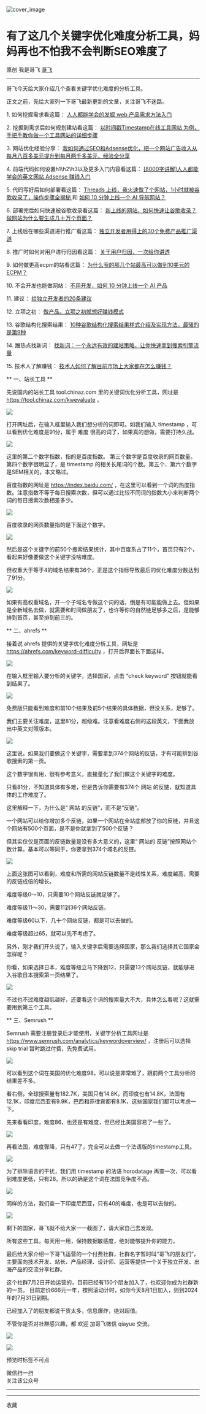 ![cover_image](https://mmbiz.qpic.cn/sz_mmbiz_jpg/LBrX00GQeictVAzkRbzNBBXz1wO3hTw95NCZ9pTK1B5H9ibjjlYiccA9A7dXl1iaPwtYQpz24cAjyLic3bGOXZjgsXw/0?wx_fmt=jpeg)

#  有了这几个关键字优化难度分析工具，妈妈再也不怕我不会判断SEO难度了

原创  我是哥飞  [ 哥飞 ](javascript:void\(0\);)

__ _ _ _ _

哥飞今天给大家介绍几个查看关键字优化难度的分析工具。  

正文之前，先给大家列一下哥飞最新更新的文章，关注哥飞不迷路。

1\. 如何挖掘需求看这篇：  [ 人人都能学会的发掘 web 产品需求方法入门
](http://mp.weixin.qq.com/s?__biz=MjM5OTIzMzYyMA==&mid=2650079475&idx=1&sn=6d37631726b73f988d5c98b5d0ed3f87&chksm=bf3f31c88848b8de0ad5ab17faab210bccab8b0eaa3ae782d8e67fff4099e1480d2560b419a3&scene=21#wechat_redirect)

2\. 挖掘到需求后如何规划建站看这篇：  [ 以时间戳Timestamp在线工具网站 为例，手把手教你做一个工具网站的详细步骤
](http://mp.weixin.qq.com/s?__biz=MjM5OTIzMzYyMA==&mid=2650079501&idx=1&sn=84b905dfcf0423bce6fffad25205c53b&chksm=bf3f30368848b920e1e40dfebb7d061b417378733f43096087b5727ef6c36cfc716a48745817&scene=21#wechat_redirect)

3\. 网站优化经验分享：  [ 我如何通过SEO和Adsense优化，把一个网站广告收入从每月八百多美元提升到每月两千多美元，经验全分享
](http://mp.weixin.qq.com/s?__biz=MjM5OTIzMzYyMA==&mid=2650079551&idx=1&sn=1b81abe359ad1ea25794d51fe5a53ce4&chksm=bf3f30048848b912df36d4c7660396e8160630d4444fb9259894239b2584a3bf41743c59e26d&scene=21#wechat_redirect)  

4\. 前端代码如何设置h1\h2\h3以及更多入门内容看这篇：  [ [8000字讲解]人人都能学会的英文网站 Adsense 赚钱入门
](http://mp.weixin.qq.com/s?__biz=MjM5OTIzMzYyMA==&mid=2650079316&idx=1&sn=02cd11a4bee177343b05e6798913159b&chksm=bf3f316f8848b879f22de143965d98c5094220f72e38808741627173d0fea40e9182c1e1da73&scene=21#wechat_redirect)

5\. 代码写好后如何部署看这篇：  [ Threads 上线，我火速做了个网站，1小时就被谷歌收录了，操作步骤全揭秘
](http://mp.weixin.qq.com/s?__biz=MjM5OTIzMzYyMA==&mid=2650079243&idx=1&sn=45eac4f5f3587c5251c65d08e8d5d6bf&chksm=bf3f31308848b826172d78128129ef101383e8876a2acb4c51ac89e3e728894d26f3ff90d7f9&scene=21#wechat_redirect)
和  [ 如何 10 分钟上线一个 AI 导航网站？
](http://mp.weixin.qq.com/s?__biz=MjM5OTIzMzYyMA==&mid=2650079199&idx=1&sn=515b825aa9269426e9ec720a3b055de1&chksm=bf3ecee4884947f2e95d07647c8ef533017535daf62805886f3e0b49b607bb83ccfde69c83aa&scene=21#wechat_redirect)

6\. 部署完后如何快速被谷歌收录看这篇： [ 新上线的网站，如何快速让谷歌收录？做网站为什么要生成几十万个页面？
](http://mp.weixin.qq.com/s?__biz=MjM5OTIzMzYyMA==&mid=2650079215&idx=1&sn=62b363765e616d5f6511c20a5b78c4ab&chksm=bf3eced4884947c27c5822f518876d0a21bd9e3ca17879741d6f473db9da4686ffec4d60d8d2&scene=21#wechat_redirect)

7\. 上线后在哪些渠道进行推广看这篇： [ 独立开发者用得上的30个免费产品推广渠道
](http://mp.weixin.qq.com/s?__biz=MjM5OTIzMzYyMA==&mid=2650079387&idx=1&sn=8289e831c655046fcf72d965b0b0d399&chksm=bf3f31a08848b8b62b2eca5c1dd8599ed2ad72329082c4c9e1eaa265c95cb8abec99f678e9bc&scene=21#wechat_redirect)

8\. 推广时如何对用户进行归因看这篇： [ 关于用户归因，一次给你讲透
](http://mp.weixin.qq.com/s?__biz=MjM5OTIzMzYyMA==&mid=2650079511&idx=1&sn=145afccc8b32d39fb5b0d3a6e0d8b8e4&chksm=bf3f302c8848b93a2378750827992e7cbd80d24b6cfdee6ec7e92776a06b9952b18892b69335&scene=21#wechat_redirect)

9\. 如何做更高ecpm的站看这篇： [ 为什么我的那几个站最高可以做到10美元的ECPM？
](http://mp.weixin.qq.com/s?__biz=MjM5OTIzMzYyMA==&mid=2650079425&idx=1&sn=aa2bd542f22f33c7b0ae325b1bb5ac49&chksm=bf3f31fa8848b8ec4633cb305c0f73891438b85d333893b86ba570aaf2f478999c208614158b&scene=21#wechat_redirect)

10\. 不会开发也能做网站：  [ 不用开发，如何 10 分钟上线一个 AI 产品
](http://mp.weixin.qq.com/s?__biz=MjM5OTIzMzYyMA==&mid=2650079577&idx=1&sn=2108d1a9ad3307e9db2af8054d19b5a9&chksm=bf3f30628848b9742eae3c2c249a18d12370c89922a3d8cd288eb233211d6c76b3bbd0ba8f7c&scene=21#wechat_redirect)

11\. 建议： [ 给独立开发者的20条建议
](http://mp.weixin.qq.com/s?__biz=MjM5OTIzMzYyMA==&mid=2650079413&idx=1&sn=6a1cc5db5965bd4a00012adda75cf787&chksm=bf3f318e8848b898bd969b13cee6d568c71a126beba46adf78bcb86e0b3e1568fddf0ec64aa9&scene=21#wechat_redirect)

12\. 立项之初：  [ 做产品，立项之初就想好赚钱模式
](http://mp.weixin.qq.com/s?__biz=MjM5OTIzMzYyMA==&mid=2650079413&idx=3&sn=41c0d668bdd03a2decfd29267399c395&chksm=bf3f318e8848b898a552047e008af40f46573af86aed4399f90c69ce90f71d90aa2c26c64cf1&scene=21#wechat_redirect)

13\. 谷歌结构化搜索结果： [ 10种谷歌结构化搜索结果样式介绍及实现方法，最骚的是第9种
](http://mp.weixin.qq.com/s?__biz=MjM5OTIzMzYyMA==&mid=2650079358&idx=1&sn=8633a276dd94efc971cc2ca2239a34d6&chksm=bf3f31458848b853b74dfe41cebfc4da5c639a3519bf20bac7d3888bee99d27819c2cb95a999&scene=21#wechat_redirect)

14\. 蹭热点找新词： [ 找新词：一个永远有效的建站策略，让你快速拿到搜索引擎流量
](http://mp.weixin.qq.com/s?__biz=MjM5OTIzMzYyMA==&mid=2650079457&idx=1&sn=6a6b914a2685581ef26ef00cb8b19ee1&chksm=bf3f31da8848b8cc7e206419bcb2884415659dae3bd17fb77b9859adf106da494bd843f5d6f4&scene=21#wechat_redirect)

15\. 技术人了解赚钱： [ 技术人如何了解目前市场上大家都在怎么赚钱？
](http://mp.weixin.qq.com/s?__biz=MjM5OTIzMzYyMA==&mid=2650079441&idx=1&sn=3895c167ca97a024e22be2dd93965af8&chksm=bf3f31ea8848b8fc21e215514e6b5d3c637a9ad8c287dbc907d877c9412bbc480face0838823&scene=21#wechat_redirect)

  

** 一、站长工具  **

先说国内的站长工具 tool.chinaz.com 里的关键词优化分析工具，网址是  https://tool.chinaz.com/kwevaluate
。

![](https://mmbiz.qpic.cn/sz_mmbiz_png/LBrX00GQeictVAzkRbzNBBXz1wO3hTw95rNqWM2ONQQQDf63aeOC98r4qrXot6eFY4j1hBG493blcfXxWvCicicUA/640?wx_fmt=png)

打开网址后，在输入框里输入我们想分析的词即可。如我们输入 timestamp ，可以看到优化难度是91分，属于  难度
很高的词了，如果真的想做，需要打持久战。

![](https://mmbiz.qpic.cn/sz_mmbiz_png/LBrX00GQeictVAzkRbzNBBXz1wO3hTw95zkGSibVj3xASaLcVzTmfakSEslDgdvBeChQVCibbicOhFbpMic9Tiagbk2Q/640?wx_fmt=png)

这里的第二个数字指数，指的是百度指数。  第三个数字是百度收录的网页数量。  第四个数字很明显了，是 timestamp
的相关长尾词的个数。第五个、第六个数字是SEM相关的，本文略过。

百度指数的网址是 https://index.baidu.com/
，在这里可以看到一个词的热度指数。注意指数不等于每日搜索次数，但可以通过比较不同词的指数大小来判断两个词的每日搜索次数相差多少。

![](https://mmbiz.qpic.cn/sz_mmbiz_png/LBrX00GQeictVAzkRbzNBBXz1wO3hTw95GVEjRh9V29DD7OaGXb8Ow9zub0TDToE8bnibeegsyGTrcLcg8IVOBhw/640?wx_fmt=png)

百度收录的网页数量指的是下面这个数字。  

![](https://mmbiz.qpic.cn/sz_mmbiz_png/LBrX00GQeictVAzkRbzNBBXz1wO3hTw95Vku61zbgjdx49j6q2ka8QJVS8EZUjFTcIuMGdu5fnX6nhV2O9icjHog/640?wx_fmt=png)

然后是这个关键字的前50个搜索结果统计，其中百度系占了11个，首页只有2个，看起来好像要做这个关键字没啥难度。

但权重大于等于4的域名结果有36个，正是这个指标导致最后的优化难度分数达到了91分。

![](https://mmbiz.qpic.cn/sz_mmbiz_png/LBrX00GQeictVAzkRbzNBBXz1wO3hTw95x6zq3ChvMdvtchLhGWExm492NVuCnic1eEVzXVZQf854GDE6CMEkuxw/640?wx_fmt=png)

如果有高权重域名，开一个子域名专做这个词的话，倒是有可能能做上去。但如果是全新域名去做，就需要和时间做朋友了，也许等你的自然链足够多之后，是能够排到首页，甚至排到前三的。

** 二、ahrefs  **

接着说 ahrefs 提供的关键字优化难度分析工具，网址是 https://ahrefs.com/keyword-difficulty
，打开后界面长下面这样。  

![](https://mmbiz.qpic.cn/sz_mmbiz_png/LBrX00GQeictVAzkRbzNBBXz1wO3hTw95zAgua8iaQbDC4SvgyiagrBhlgbiaAZhTibgV833qsX0ISvuaSu8tsZib4oA/640?wx_fmt=png)

在输入框里输入要分析的关键字，选择国家，点击 “check keyword” 按钮就能看到结果了。

![](https://mmbiz.qpic.cn/sz_mmbiz_png/LBrX00GQeictVAzkRbzNBBXz1wO3hTw95T7L03g0mxemK3os1CgLvNb8UPf3iaVJfou9GxBzDWat84DPP7PE9D4Q/640?wx_fmt=png)

免费版只能看到难度和前10个结果及前5个结果的具体数据，但没关系，足够了。  

我们主要关注难度，这里81分，超级难。注意看难度右侧的这段英文，下面我放出中英文对照版本。

![](https://mmbiz.qpic.cn/sz_mmbiz_png/LBrX00GQeictVAzkRbzNBBXz1wO3hTw95KmnkmWAb9cfu6btS73nRgkof1IkxawqNjuTB7a5lU2EyhRBeicbdH3Q/640?wx_fmt=png)

这里说，如果我们要做这个关键字，需要拿到374个网站的反链，才有可能排到谷歌搜索的第一页。  

这个数字很有用，很有参考意义，直接量化了我们做这个关键字的难度。  

只看81分，不知道具体有多难，但是告诉你需要有374个  网站  的反链，就知道具体的工作难度了。  

这里解释一下，为什么是“  网站  的反链”，而不是“反链”。

一个网站可以给你增加多个反链，如果一个网站在全站底部放了你的反链，并且这个网站有500个页面，是不是你就拿到了500个反链？  

但其实仅仅是页面的反链数量是没有多大意义的，这里“  网站的  反链”按照网站个数计算。基本可以等同于，你要拿到374个域名的反链。

![](https://mmbiz.qpic.cn/sz_mmbiz_jpg/LBrX00GQeictVAzkRbzNBBXz1wO3hTw95AWwF3N3BGwbKBXL05oN347ytftqF8tRkI8pBJvwEKa0aOXzJrZEE0A/640?wx_fmt=jpeg)

上面这张图可以看到，难度和所需的网站反链数量不是线性关系，难度越高，需要的反链成倍的增长。  

难度等级0～10，只需要10个网站反链就足够了。  

难度等级11～30，需要11到36个网站反链。  

难度等级60以下，几十个网站反链，都是可以去做的。  

难度等级超过65，就可以先不考虑了。

另外，刚才我们开头说了，输入关键字后需要选择国家，那么我们选择其它国家会怎样呢？  

你看，如果选择日本，难度等级立马下降到12，只需要13个网站反链，就能够进入谷歌日本搜索第一页结果了。  

![](https://mmbiz.qpic.cn/sz_mmbiz_png/LBrX00GQeictVAzkRbzNBBXz1wO3hTw95QxyE3aJaFMeFFJBDvnUhT68ibEhp8yxwt7DBkMCOicaib9E0NKLXm1hdg/640?wx_fmt=png)

不过也不过难度越低越好，还要看这个词的搜索量大不大，具体怎么看呢？这就需要用到第三个工具。  

  

** 三、Semrush  **  

Semrush 需要注册登录后才能使用，关键字分析工具网址是
https://www.semrush.com/analytics/keywordoverview/ ，注册后可以选择 skip trial
暂时跳过付费，先免费试用。

![](https://mmbiz.qpic.cn/sz_mmbiz_png/LBrX00GQeictVAzkRbzNBBXz1wO3hTw951ZG03KKseSOLTkiaiciaLffnjutibribETIdadqjwWFZ1ibuwezeVt49ANqA/640?wx_fmt=png)

可以看到这个词在美国的优化难度98，可以说是非常难了，跟前两个工具分析的结果差不多。  

看右侧，全球搜索量有182.7K，美国只有14.8K，而印度也有14.8K，法国有12.1K，印度尼西亚有9.9K，巴西和菲律宾都有8.1K，这些国家我们都可以考虑一下。  

先来看看印度，难度86，也还是有难度，但已经比美国容易了一些了。  

![](https://mmbiz.qpic.cn/sz_mmbiz_png/LBrX00GQeictVAzkRbzNBBXz1wO3hTw95sJbLiavYYRk0kTPzPDwQlsMJKVC4EJ9TWoWVxQ1ibGhUlTk69Yahr8RQ/640?wx_fmt=png)

再看法国，难度骤降，只有47了，完全可以去做一个法语版的timestamp工具。

![](https://mmbiz.qpic.cn/sz_mmbiz_png/LBrX00GQeictVAzkRbzNBBXz1wO3hTw95FicxOyxYGw7suialOdsLphaLtpLzLMibYkia5ScgHOnCTicRu9WyOwo29icw/640?wx_fmt=png)

为了排除语言的干扰，我们用 timestamp 的法语 horodatage 再查一次，可以看到难度更低，只有28。所以的确是这个词在法国竞争度不高。

![](https://mmbiz.qpic.cn/sz_mmbiz_png/LBrX00GQeictVAzkRbzNBBXz1wO3hTw959Pib5MJhgBTAPOAMAolEibD9D4JiaIWBYzso3N4GkdLE64frvAiaQp0ZyQ/640?wx_fmt=png)

同样的方法，我们查一下印度尼西亚，只有40的难度，也是可以去做的。

![](https://mmbiz.qpic.cn/sz_mmbiz_png/LBrX00GQeictVAzkRbzNBBXz1wO3hTw95nAkibiaN0lyIib1MfKTkvY1NPXcOniajlcCep82xAqibSDSoeAz7ibwIpqOw/640?wx_fmt=png)

剩下的国家，哥飞就不给大家一一截图了，请大家自己去发现。  

所有这些工具，每天用一用，保持数据敏感度，绝对能够提升你的能力。  

最后给大家介绍一下哥飞运营的一个付费社群，社群名字暂时叫“哥飞的朋友们”，主要面向技术开发、站长、产品经理、设计师、运营等提供一个关于独立开发、出海产品的交流分享社群。  

这个社群7月2日开始运营的，目前已经有150个朋友加入了，也欢迎你成为社群新的一员。
目前定价666元一年，按照滚动计时，如你今天8月1日加入，则到2024年的7月31日到期。

已经加入了的朋友都说干货太多，信息爆炸，绝对超值。  

不管你是否对社群感兴趣，都  欢迎  加哥飞微信 qiayue 交流。  

![](https://mmbiz.qpic.cn/sz_mmbiz_jpg/LBrX00GQeictj4gR85ZdHWopfVibqxkbtJJpQ2ibAWS4mOibhxPWF8JAfliclFvQO6z1ia3Qm81xiaCVfSiaAkB318leUg/640?wx_fmt=jpeg)

![](https://mmbiz.qpic.cn/sz_mmbiz_png/LBrX00GQeictmH6ZbzrmhFdgH55yNiarBAXwFK5njpE3j8ehd8M5CNnh5mX01ibDAls4gZvob7nUmwXnscEXNDm3g/640?wx_fmt=png)

  

预览时标签不可点

微信扫一扫  
关注该公众号





****



****



  收藏

